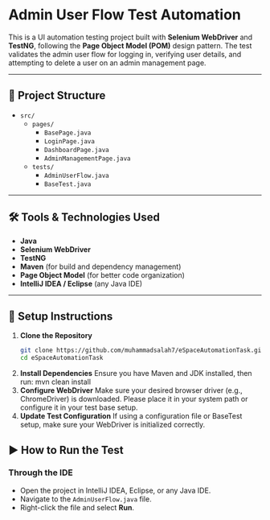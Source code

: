 # Admin User Flow Test Automation

This is a UI automation testing project built with **Selenium WebDriver** and **TestNG**, following the **Page Object Model (POM)** design pattern. The test validates the admin user flow for logging in, verifying user details, and attempting to delete a user on an admin management page.

---
## 📁 Project Structure

- `src/`
  - `pages/`
    - `BasePage.java`
    - `LoginPage.java`
    - `DashboardPage.java`
    - `AdminManagementPage.java`
  - `tests/`
    - `AdminUserFlow.java`
    - `BaseTest.java`

---

## 🛠 Tools & Technologies Used

- **Java**
- **Selenium WebDriver**
- **TestNG**
- **Maven** (for build and dependency management)
- **Page Object Model** (for better code organization)
- **IntelliJ IDEA / Eclipse** (any Java IDE)

---

## 🚀 Setup Instructions

1. **Clone the Repository**
   ```bash
   git clone https://github.com/muhammadsalah7/eSpaceAutomationTask.git
   cd eSpaceAutomationTask
2. **Install Dependencies**
    Ensure you have Maven and JDK installed, then run: mvn clean install
3. **Configure WebDriver**
    Make sure your desired browser driver (e.g., ChromeDriver) is downloaded.
    Please place it in your system path or configure it in your test base setup.
4. **Update Test Configuration**
    If using a configuration file or BaseTest setup, make sure your WebDriver is initialized correctly.

## ▶️ How to Run the Test
### Through the IDE
- Open the project in IntelliJ IDEA, Eclipse, or any Java IDE.
- Navigate to the `AdminUserFlow.java` file.
- Right-click the file and select **Run**.




